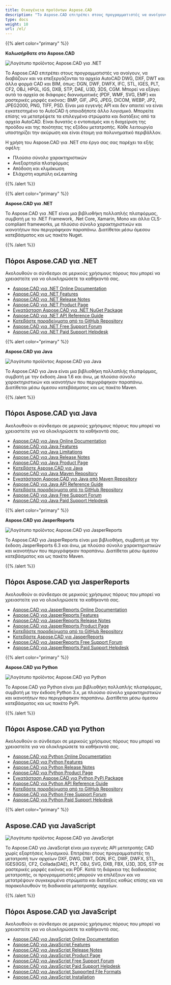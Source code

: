 ```yaml
---
title: Οικογένεια προϊόντων Aspose.CAD
description: "Το Aspose.CAD επιτρέπει στους προγραμματιστές να ανοίγουν, να διαβάζουν και να επεξεργάζονται τα αρχεία AutoCAD DWG, DXF, DWT και άλλα φορμά CAD και BIM, όπως: DGN, DWF, DWFX, IFC, STL, IGES, PLT, CF2, OBJ, HPGL, IGS, DXB, STP, DAE, U3D, 3DS, CGM"
type: docs
weight: 10
url: /el/
---
```


{{% alert color="primary" %}}

**Καλωσήρθατε στο Aspose.CAD**

![Λογότυπο προϊόντος Aspose.CAD για .NET](/_assets/home_1.png)

Το Aspose.CAD επιτρέπει στους προγραμματιστές να ανοίγουν, να διαβάζουν και να επεξεργάζονται τα αρχεία AutoCAD DWG, DXF, DWT και άλλα φορμά CAD και BIM, όπως: DGN, DWF, DWFX, IFC, STL, IGES, PLT, CF2, OBJ, HPGL, IGS, DXB, STP, DAE, U3D, 3DS, CGM. Μπορεί να εξάγει αυτά τα αρχεία σε διάφορες διανυσματικές (PDF, WMF, SVG, EMF) και ραστερικές μορφές εικόνας: BMP, GIF, JPG, JPEG, DICOM, WEBP, JP2, JPEG2000, PNG, TIFF, PSD. Είναι μια εγγενής API και δεν απαιτεί να είναι εγκατεστημένο το AutoCAD ή οποιοδήποτε άλλο λογισμικό. Μπορείτε επίσης να μετατρέψετε τα επιλεγμένα στρώματα και διατάξεις από τα αρχεία AutoCAD.
Είναι δυνατός ο εντοπισμός και η διαχείριση της προόδου και της ποιότητας της εξόδου μετατροπής. Κάθε λειτουργία υποστηρίζει την ακύρωση και είναι έτοιμη για πολυνηματικό περιβάλλον.

Η χρήση του Aspose.CAD για .NET στο έργο σας σας παρέχει τα εξής οφέλη:

- Πλούσιο σύνολο χαρακτηριστικών
- Ανεξαρτησία πλατφόρμας
- Απόδοση και κλιμάκωση
- Ελάχιστη καμπύλη εκLearning

{{% /alert %}}

{{% alert color="primary" %}}

**Aspose.CAD για .NET**

Το Aspose.CAD για .NET είναι μια βιβλιοθήκη πολλαπλής πλατφόρμας, συμβατή με το .NET Framework, .Net Core, Xamarin, Mono και άλλα CLS-compliant frameworks, με πλούσιο σύνολο χαρακτηριστικών και ικανοτήτων που περιγράφηκαν παραπάνω. Διατίθεται μέσω άμεσου κατεβάσματος και ως πακέτο Nuget.

{{% /alert %}}

## **Πόροι Aspose.CAD για .NET**

Ακολουθούν οι σύνδεσμοι σε μερικούς χρήσιμους πόρους που μπορεί να χρειαστείτε για να ολοκληρώσετε τα καθήκοντά σας.

- [Aspose.CAD για .NET Online Documentation](/el/cad/net/)
- [Aspose.CAD για .NET Features](/el/cad/net/product-overview/#advanced-api-features)
- [Aspose.CAD για .NET Release Notes](https://releases.aspose.com/cad/net/release-notes/)
- [Aspose.CAD για .NET Product Page](https://products.aspose.com/cad/net/)
- [Εγκατάσταση Aspose.CAD για .NET NuGet Package](https://www.nuget.org/packages/Aspose.CAD/)
- [Aspose.CAD για .NET API Reference Guide](https://reference.aspose.com/cad/net)
- [Κατεβάστε παραδείγματα από το GitHub Repository](https://github.com/aspose-cad/Aspose.CAD-for-.NET)
- [Aspose.CAD για .NET Free Support Forum](https://forum.aspose.com/c/cad/19)
- [Aspose.CAD για .NET Paid Support Helpdesk](https://helpdesk.aspose.com/)

{{% alert color="primary" %}}

**Aspose.CAD για Java**

![Λογότυπο προϊόντος Aspose.CAD για Java](/_assets/home_2.png)

Το Aspose.CAD για Java είναι μια βιβλιοθήκη πολλαπλής πλατφόρμας, συμβατή με την έκδοση Java 1.6 και άνω, με πλούσιο σύνολο χαρακτηριστικών και ικανοτήτων που περιγράφηκαν παραπάνω. Διατίθεται μέσω άμεσου κατεβάσματος και ως πακέτο Maven.

{{% /alert %}}

## **Πόροι Aspose.CAD για Java**

Ακολουθούν οι σύνδεσμοι σε μερικούς χρήσιμους πόρους που μπορεί να χρειαστείτε για να ολοκληρώσετε τα καθήκοντά σας.

- [Aspose.CAD για Java Online Documentation](/el/cad/java/)
- [Aspose.CAD για Java Features](/el/cad/java/product-overview/#advanced-api-features)
- [Aspose.CAD για Java Limitations](/el/cad/java/product-overview/#not-yet-supported)
- [Aspose.CAD για Java Release Notes](https://releases.aspose.com/cad/java/release-notes/)
- [Aspose.CAD για Java Product Page](https://products.aspose.com/cad/java/)
- [Κατεβάστε Aspose.CAD για Java](https://releases.aspose.com/cad/java/)
- [Aspose.CAD για Java Maven Repository](https://releases.aspose.com/java/repo/com/aspose/aspose-cad/)
- [Εγκατάσταση Aspose.CAD για Java από Maven Repository](/el/cad/java/installation/)
- [Aspose.CAD για Java API Reference Guide](https://reference.aspose.com/cad/java)
- [Κατεβάστε παραδείγματα από το GitHub Repository](https://github.com/aspose-cad/Aspose.CAD-for-Java)
- [Aspose.CAD για Java Free Support Forum](https://forum.aspose.com/c/cad/19)
- [Aspose.CAD για Java Paid Support Helpdesk](https://helpdesk.aspose.com/)

{{% alert color="primary" %}}

**Aspose.CAD για JasperReports**

![Λογότυπο προϊόντος Aspose.CAD για JasperReports](/_assets/home_3.png)

Το Aspose.CAD για JasperReports είναι μια βιβλιοθήκη, συμβατή με την έκδοση JasperReports 6.3 και άνω, με πλούσιο σύνολο χαρακτηριστικών και ικανοτήτων που περιγράφηκαν παραπάνω. Διατίθεται μέσω άμεσου κατεβάσματος και ως πακέτο Maven.

{{% /alert %}}

## **Πόροι Aspose.CAD για JasperReports**

Ακολουθούν οι σύνδεσμοι σε μερικούς χρήσιμους πόρους που μπορεί να χρειαστείτε για να ολοκληρώσετε τα καθήκοντά σας.

- [Aspose.CAD για JasperReports Online Documentation](/el/cad/jasperreports/)
- [Aspose.CAD για JasperReports Features](/el/cad/jasperreports/features-overview/)
- [Aspose.CAD για JasperReports Release Notes](https://releases.aspose.com/cad/jasperreports/release-notes/)
- [Aspose.CAD για JasperReports Product Page](https://products.aspose.com/cad/jasperreports/)
- [Κατεβάστε παραδείγματα από το GitHub Repository](https://github.com/aspose-cad/Aspose.CAD-for-JasperReports)
- [Κατεβάστε Aspose.CAD για JasperReports](https://downloads.aspose.com/cad/jasperreports)
- [Aspose.CAD για JasperReports Free Support Forum](https://forum.aspose.com/c/cad/19)
- [Aspose.CAD για JasperReports Paid Support Helpdesk](https://helpdesk.aspose.com/)

{{% alert color="primary" %}}

**Aspose.CAD για Python**

![Λογότυπο προϊόντος Aspose.CAD για Python](/_assets/home_4.png)

Το Aspose.CAD για Python είναι μια βιβλιοθήκη πολλαπλής πλατφόρμας, συμβατή με την έκδοση Python 3.x, με πλούσιο σύνολο χαρακτηριστικών και ικανοτήτων που περιγράφηκαν παραπάνω. Διατίθεται μέσω άμεσου κατεβάσματος και ως πακέτο PyPi.

{{% /alert %}}

## **Πόροι Aspose.CAD για Python**

Ακολουθούν οι σύνδεσμοι σε μερικούς χρήσιμους πόρους που μπορεί να χρειαστείτε για να ολοκληρώσετε τα καθήκοντά σας.

- [Aspose.CAD για Python Online Documentation](/el/cad/python-net/)
- [Aspose.CAD για Python Features](/el/cad/python-net/product-overview/#advanced-api-features)
- [Aspose.CAD για Python Release Notes](https://releases.aspose.com/cad/python-net/release-notes/)
- [Aspose.CAD για Python Product Page](https://products.aspose.com/cad/python-net/)
- [Εγκατάσταση Aspose.CAD για Python PyPi Package](https://pypi.org/project/aspose-cad/)
- [Aspose.CAD για Python API Reference Guide](https://reference.aspose.com/cad/python-net)
- [Κατεβάστε παραδείγματα από το GitHub Repository](https://github.com/aspose-cad/Aspose.CAD-for-Python)
- [Aspose.CAD για Python Free Support Forum](https://forum.aspose.com/c/cad/19)
- [Aspose.CAD για Python Paid Support Helpdesk](https://helpdesk.aspose.com/)

{{% alert color="primary" %}}

## **Aspose.CAD για JavaScript**

![Λογότυπο προϊόντος Aspose.CAD για JavaScript](/_assets/home_5.png)

Το Aspose.CAD για JavaScript είναι μια εγγενής API μετατροπής CAD χωρίς εξαρτήσεις λογισμικού. Επιτρέπει στους προγραμματιστές τη μετατροπή των αρχείων DXF, DWG, DWT, DGN, IFC, DWF, DWFX, STL, IGES(IGS), CF2, Collada(DAE), PLT, OBJ, SVG, DXB, FBX, U3D, 3DS, STP σε ραστερικές μορφές εικόνας και PDF.
Κατά τη διάρκεια της διαδικασίας μετατροπής, οι προγραμματιστές μπορούν να επιλέξουν και να μετατρέψουν συγκεκριμένα στρώματα και διατάξεις καθώς επίσης και να παρακολουθούν τη διαδικασία μετατροπής αρχείων.

{{% /alert %}}

## **Πόροι Aspose.CAD για JavaScript**

Ακολουθούν οι σύνδεσμοι σε μερικούς χρήσιμους πόρους που μπορεί να χρειαστείτε για να ολοκληρώσετε τα καθήκοντά σας.

- [Aspose.CAD για JavaScript Online Documentation](/el/cad/javascript-net/)
- [Aspose.CAD για JavaScript Features](/el/cad/javascript-net/features/)
- [Aspose.CAD για JavaScript Release Notes](https://releases.aspose.com/cad/javascript-net/release-notes/)
- [Aspose.CAD για JavaScript Product Page](https://products.aspose.com/cad/javascript-net/)
- [Aspose.CAD για JavaScript Free Support Forum](https://forum.aspose.com/c/cad/19)
- [Aspose.CAD για JavaScript Paid Support Helpdesk](https://helpdesk.aspose.com/)
- [Aspose.CAD για JavaScript Supported File Formats](/el/cad/javascript-net/supported-file-formats/)
- [Aspose.CAD για JavaScript Installation](/el/cad/javascript-net/installation/)
